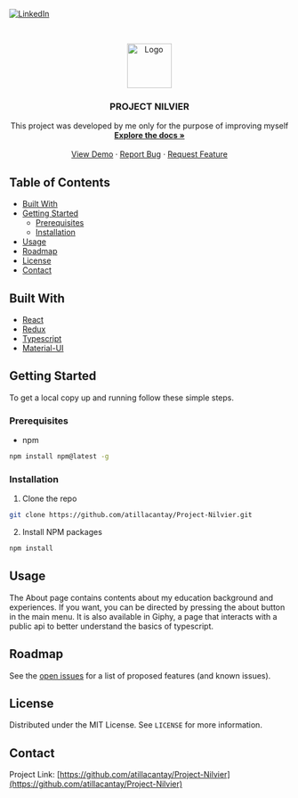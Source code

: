 <!--
*** Thanks for checking out this README Template. If you have a suggestion that would
*** make this better, please fork the repo and create a pull request or simply open
*** an issue with the tag "enhancement".
*** Thanks again! Now go create something AMAZING! :D
***
***
***
*** To avoid retyping too much info. Do a search and replace for the following:
*** github_username, repo, twitter_handle, email
-->





<!-- PROJECT SHIELDS -->
<!--
*** I'm using markdown "reference style" links for readability.
*** Reference links are enclosed in brackets [ ] instead of parentheses ( ).
*** See the bottom of this document for the declaration of the reference variables
*** for contributors-url, forks-url, etc. This is an optional, concise syntax you may use.
*** https://www.markdownguide.org/basic-syntax/#reference-style-links
-->

[![LinkedIn][linkedin-shield]][linkedin-url]



<!-- PROJECT LOGO -->
<br />
<p align="center">
  <a href="https://github.com/atillacantay">   
    <img src="https://i.ibb.co/N14ZfFF/instalogo.png" alt="Logo" width="80" height="80">
  </a>

  <h3 align="center">PROJECT NILVIER</h3>

  <p align="center">
    This project was developed by me only for the purpose of improving myself
    <br />
    <a href="https://github.com/atillacantay/Project-Nilvier"><strong>Explore the docs »</strong></a>
    <br />
    <br />
    <a href="https://atillacantay.github.io/Project-Nilvier">View Demo</a>
    ·
    <a href="https://github.com/atillacantay/Project-Nilvier/issues">Report Bug</a>
    ·
    <a href="https://github.com/atillacantay/Project-Nilvier/issues">Request Feature</a>
  </p>
</p>



<!-- TABLE OF CONTENTS -->
## Table of Contents

* [Built With](#built-with)
* [Getting Started](#getting-started)
  * [Prerequisites](#prerequisites)
  * [Installation](#installation)
* [Usage](#usage)
* [Roadmap](#roadmap)
* [License](#license)
* [Contact](#contact)



## Built With

* [React](https://reactjs.org/)
* [Redux](https://redux.js.org/)
* [Typescript](https://www.typescriptlang.org/)
* [Material-UI](https://material-ui.com/)



<!-- GETTING STARTED -->
## Getting Started

To get a local copy up and running follow these simple steps.

### Prerequisites

* npm
```sh
npm install npm@latest -g
```

### Installation
 
1. Clone the repo
```sh
git clone https://github.com/atillacantay/Project-Nilvier.git
```
2. Install NPM packages
```sh
npm install
```


<!-- USAGE EXAMPLES -->
## Usage

The About page contains contents about my education background and experiences. If you want, you can be directed by pressing the about button in the main menu. It is also available in Giphy, a page that interacts with a public api to better understand the basics of typescript.




<!-- ROADMAP -->
## Roadmap

See the [open issues](https://github.com/atillacantay/Project-Nilvier/issues) for a list of proposed features (and known issues).




<!-- LICENSE -->
## License

Distributed under the MIT License. See `LICENSE` for more information.



<!-- CONTACT -->
## Contact

Project Link: [https://github.com/atillacantay/Project-Nilvier](https://github.com/atillacantay/Project-Nilvier)




<!-- MARKDOWN LINKS & IMAGES -->
<!-- https://www.markdownguide.org/basic-syntax/#reference-style-links -->
[contributors-shield]: https://img.shields.io/github/contributors/othneildrew/Best-README-Template.svg?style=flat-square
[contributors-url]: https://github.com/othneildrew/Best-README-Template/graphs/contributors
[forks-shield]: https://img.shields.io/github/forks/othneildrew/Best-README-Template.svg?style=flat-square
[forks-url]: https://github.com/othneildrew/Best-README-Template/network/members
[stars-shield]: https://img.shields.io/github/stars/othneildrew/Best-README-Template.svg?style=flat-square
[stars-url]: https://github.com/othneildrew/Best-README-Template/stargazers
[issues-shield]: https://img.shields.io/github/issues/othneildrew/Best-README-Template.svg?style=flat-square
[issues-url]: https://github.com/othneildrew/Best-README-Template/issues
[license-shield]: https://img.shields.io/github/license/othneildrew/Best-README-Template.svg?style=flat-square
[license-url]: https://github.com/othneildrew/Best-README-Template/blob/master/LICENSE.txt
[linkedin-shield]: https://img.shields.io/badge/-LinkedIn-black.svg?style=flat-square&logo=linkedin&colorB=555
[linkedin-url]: https://www.linkedin.com/in/atillacantay/
[product-screenshot]: images/screenshot.png
